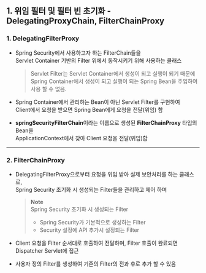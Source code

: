 ## 1. 위임 필터 및 필터 빈 초기화 - DelegatingProxyChain, FilterChainProxy

### 1. DelegatingFilterProxy

- Spring Security에서 사용하고자 하는 FilterChain들을 <br>
  Servlet Container 기반의 Filter 위에서 동작시키기 위해 사용하는 클래스 <br>

  > Servlet Filter는 Servlet Container에서 생성이 되고 실행이 되기 때문에 <br>
  Spring Container에서 생성이 되고 실행이 되는 Spring Bean을 주입하여 사용 할 수 없음.

- Spring Container에서 관리하는 Bean이 아닌 Servlet Filter를 구현하여 <br>
  Client에서 요청을 받으면 Spring Bean에게 요청을 전달(위임) 함

- <b>springSecurityFilterChain</b>이라는 이름으로 생성된 <b>FilterChainProxy</b> 타입의 Bean을 <br>
  ApplicationContext에서 찾아 Client 요청을 전달(위임)함

---

### 2. FilterChainProxy

- DelegatingFilterProxy으로부터 요청을 위임 받아 실제 보안처리를 하는 클래스로, <br>
  Spring Security 초기화 시 생성되는 Filter들을 관리하고 제어 하며 <br>

  > **Note** <br>
  > Spring Security 초기화 시 생성되는 Filter
  >
  > - Spring Security가 기본적으로 생성하는 Filter
  > - Security 설정에 API 추가시 설정되는 Filter

- Client 요청을 Filter 순서대로 호출하여 전달하며, Filter 호출이 완료되면 Dispatcher Servlet에 접근

- 사용자 정의 Filter를 생성하여 기존의 Filter의 전과 후로 추가 할 수 있음
 